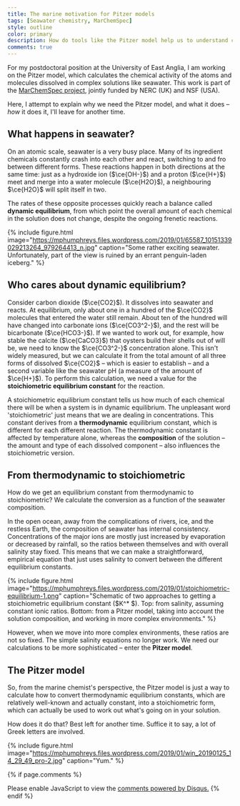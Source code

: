 ```yaml
---
title: The marine motivation for Pitzer models
tags: [Seawater chemistry, MarChemSpec]
style: outline
color: primary
description: How do tools like the Pitzer model help us to understand chemical equilibria in seawater?
comments: true
---
```


<script type="text/x-mathjax-config">
MathJax.Hub.Config({tex2jax: {inlineMath: [['$','$'], ['\\(','\\)']]}});
MathJax.Ajax.config.path["mhchem"] =
  "https://cdnjs.cloudflare.com/ajax/libs/mathjax-mhchem/3.3.2";
MathJax.Hub.Config({TeX: {extensions: ["[mhchem]/mhchem.js"]}});
</script><script src='https://cdnjs.cloudflare.com/ajax/libs/mathjax/2.7.5/MathJax.js?config=TeX-MML-AM_CHTML' async></script>

For my postdoctoral position at the University of East Anglia, I am working on the Pitzer model, which calculates the chemical activity of the atoms and molecules dissolved in complex solutions like seawater. This work is part of the [MarChemSpec project](http://marchemspec.org/), jointly funded by NERC (UK) and NSF (USA).

Here, I attempt to explain why we need the Pitzer model, and what it does – *how* it does it, I'll leave for another time.

## What happens in seawater?

On an atomic scale, seawater is a very busy place. Many of its ingredient chemicals constantly crash into each other and react, switching to and fro between different forms. These reactions happen in both directions at the same time: just as a hydroxide ion ($\ce{OH-}$) and a proton ($\ce{H+}$) meet and merge into a water molecule ($\ce{H2O}$), a neighbouring $\ce{H2O}$ will split itself in two.

The rates of these opposite processes quickly reach a balance called **dynamic equilibrium**, from which point the overall amount of each chemical in the solution does not change, despite the ongoing frenetic reactions.

{% include figure.html image="https://mphumphreys.files.wordpress.com/2019/01/65587_10151339029213264_979264413_n.jpg" caption="Some rather exciting seawater. Unfortunately, part of the view is ruined by an errant penguin-laden iceberg." %}

## Who cares about dynamic equilibrium?

Consider carbon dioxide ($\ce{CO2}$). It dissolves into seawater and reacts. At equilibrium, only about one in a hundred of the $\ce{CO2}$ molecules that entered the water still remain. About ten of the hundred will have changed into carbonate ions ($\ce{CO3^2-}$), and the rest will be bicarbonate ($\ce{HCO3-}$). If we wanted to work out, for example, how stable the calcite ($\ce{CaCO3}$) that oysters build their shells out of will be, we need to know the $\ce{CO3^2-}$ concentration alone. This isn't widely measured, but we can calculate it from the total amount of all three forms of dissolved $\ce{CO2}$ – which is easier to establish – and a second variable like the seawater pH (a measure of the amount of $\ce{H+}$). To perform this calculation, we need a value for the **stoichiometric equilibrium constant** for the reaction.

A stoichiometric equilibrium constant tells us how much of each chemical there will be when a system is in dynamic equilibrium. The unpleasant word 'stoichiometric' just means that we are dealing in concentrations. This constant derives from a **thermodynamic** equilibrium constant, which is different for each different reaction. The thermodynamic constant is affected by temperature alone, whereas the **composition** of the solution –  the amount and type of each dissolved component – also influences the stoichiometric version.

## From thermodynamic to stoichiometric

How do we get an equilibrium constant from thermodynamic to stoichiometric? We calculate the conversion as a function of the seawater composition.

In the open ocean, away from the complications of rivers, ice, and the restless Earth, the composition of seawater has internal consistency. Concentrations of the major ions are mostly just increased by evaporation or decreased by rainfall, so the ratios between themselves and with overall salinity stay fixed. This means that we can make a straightforward, empirical equation that just uses salinity to convert between the different equilibrium constants.

{% include figure.html image="https://mphumphreys.files.wordpress.com/2019/01/stoichiometric-equilibrium-1.png" caption="Schematic of two approaches to getting a stoichiometric equilibrium constant ($K^* $). Top: from salinity, assuming constant ionic ratios. Bottom: from a Pitzer model, taking into account the solution composition, and working in more complex environments." %}

However, when we move into more complex environments, these ratios are not so fixed. The simple salinity equations no longer work. We need our calculations to be more sophisticated – enter the **Pitzer model**.

## The Pitzer model

So, from the marine chemist's perspective, the Pitzer model is just a way to calculate how to convert thermodynamic equilibrium constants, which are relatively well-known and actually constant, into a stoichiometric form, which can actually be used to work out what's going on in your solution.

How does it do that? Best left for another time. Suffice it to say, a lot of Greek letters are involved.

{% include figure.html image="https://mphumphreys.files.wordpress.com/2019/01/win_20190125_14_29_49_pro-2.jpg" caption="Yum." %}

{% if page.comments %}
<div id="disqus_thread"></div>
<script>
var disqus_config = function () {
this.page.url = 'https://mvdh.xyz/blog/the-marine-motivation-for-pitzer-models';  // Replace PAGE_URL with your page's canonical URL variable
// this.page.identifier = PAGE_IDENTIFIER; // Replace PAGE_IDENTIFIER with your page's unique identifier variable
};
(function() { // DON'T EDIT BELOW THIS LINE
var d = document, s = d.createElement('script');
s.src = 'https://mvdh7.disqus.com/embed.js';
s.setAttribute('data-timestamp', +new Date());
(d.head || d.body).appendChild(s);
})();
</script>
<noscript>Please enable JavaScript to view the <a href="https://disqus.com/?ref_noscript">comments powered by Disqus.</a></noscript>
{% endif %}
